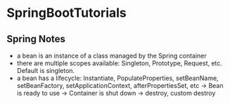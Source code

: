 # SpringBootTutorials

## Spring Notes
- a bean is an instance of a class managed by the Spring container
- there are multiple scopes available: Singleton, Prototype, Request, etc. Default is singleton.
- a bean has a lifecycle: Instantiate, PopulateProperties, setBeanName, setBeanFactory, setApplicationContext, afterPropertiesSet, etc -> Bean is ready to use -> Container is shut down -> destroy, custom destroy
